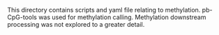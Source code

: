 This directory contains scripts and yaml file relating to methylation. pb-CpG-tools was used for methylation calling. 
Methylation downstream processing was not explored to a greater detail.

